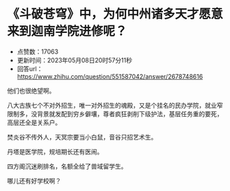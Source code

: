 # 《斗破苍穹》中，为何中州诸多天才愿意来到迦南学院进修呢？
- 点赞数：17063
- 更新时间：2023年05月08日20时57分11秒
- 回答url：https://www.zhihu.com/question/551587042/answer/2678748616
<body>
 <p data-pid="TZpraVe2">他们也很绝望啊。</p>
 <p data-pid="u71Cp02q">八大古族七个不对外招生，唯一对外招生的魂殿，又是个挂名的民办学院，就业窄限制多，没背景就发配到穷乡僻壤，尊者疯狂剥削下级护法，基层任务重的要死，高层还全是关系户。</p>
 <p data-pid="P-tFXBtE">焚炎谷不传外人，天冥宗要当小白鼠，音谷只招艺术生。</p>
 <p data-pid="ngfkIxCh">丹塔是医学院，规培期长还有医闹。</p>
 <p data-pid="QSsdHNCC">四方阁沉迷刷排名，名额全给了兽域留学生。</p>
 <p data-pid="Dw4CtYbA">哪儿还有好学校啊？</p>
</body>